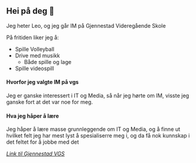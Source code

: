 ## Hei på deg 👋
Jeg heter Leo, og jeg går IM på Gjennestad Videregående Skole

På fritiden liker jeg å:
- Spille Volleyball
- Drive med musikk
    - Både spille og lage
- Spille videospill

#### Hvorfor jeg valgte IM på vgs
Jeg er ganske interessert i IT og Media, så når jeg hørte om IM, visste jeg ganske fort at det var noe for meg.

#### Hva jeg håper å lære
Jeg håper å lære masse grunnleggende om IT og Media, og å finne ut hvilket felt jeg har mest lyst å spesialiserre meg i, og da få nok kunnskap i det feltet for å jobbe med det

[*Link til Gjennestad VGS*](https://www.gjennestadvgs.no/ "Lær mer om skolen her!")